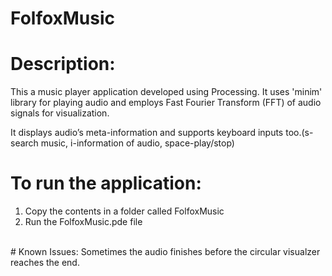 # FolfoxMusic
# Description:
This a music player application developed using Processing.
It uses 'minim' library for playing audio and employs Fast Fourier Transform (FFT) of audio signals for visualization.

It displays audio’s meta-information and supports keyboard inputs too.(s-search music, i-information of audio, space-play/stop)
</br>
# To run the application:
1. Copy the contents in a folder called FolfoxMusic
2. Run the FolfoxMusic.pde file
</br>
# Known Issues:
Sometimes the audio finishes before the circular visualzer reaches the end.
